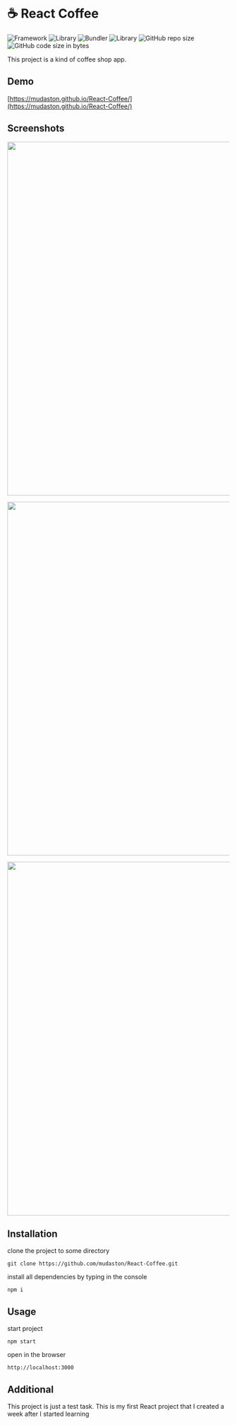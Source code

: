 # :coffee: React Coffee


![Framework](https://img.shields.io/badge/React-17.0.2-61DAFB?style=for-the-badge&logo=React)
![Library](https://img.shields.io/badge/React%20Router-6.2.1-CA4245?style=for-the-badge&logo=React%20Router)
![Bundler](https://img.shields.io/badge/Webpack-5.68.0-8DD6F9?style=for-the-badge&logo=Webpack)
![Library](https://img.shields.io/badge/Styled%20Components-5.3.3-DB7093?style=for-the-badge&logo=styled-components)
![GitHub repo size](https://img.shields.io/github/repo-size/mudaston/React-Coffee?style=for-the-badge)
![GitHub code size in bytes](https://img.shields.io/github/languages/code-size/mudaston/React-coffee?style=for-the-badge)

This project is a kind of coffee shop app.

## Demo

[https://mudaston.github.io/React-Coffee/](https://mudaston.github.io/React-Coffee/)

## Screenshots

<p align="center">
<img style="object-fit:contain;"
     src="https://user-images.githubusercontent.com/64277973/178553882-6f441a1a-6125-415d-8a82-be2c03917e80.png"
     width="800"
/>
</p>

<p align="center">
<img src="https://user-images.githubusercontent.com/64277973/178553721-c59abd7f-c311-46e5-99d6-b19a6e79b055.png"
     width="800"
/>
</p>

<p align="center">
<img src="https://user-images.githubusercontent.com/64277973/178554221-5300880e-a273-4b16-8e68-0366740d208d.png"
     width="800"
/>
</p>

## Installation

clone the project to some directory

```
git clone https://github.com/mudaston/React-Coffee.git
```

install all dependencies by typing in the console

```
npm i
```

## Usage

start project

```
npm start
```

open in the browser

```
http://localhost:3000
```

## Additional

This project is just a test task. This is my first React project that I created a week after I started learning

